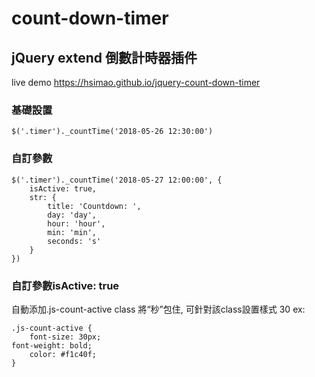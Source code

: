 # count-down-timer
## jQuery extend 倒數計時器插件

live demo https://hsimao.github.io/jquery-count-down-timer

### 基礎設置
    $('.timer')._countTime('2018-05-26 12:30:00')

### 自訂參數
    $('.timer')._countTime('2018-05-27 12:00:00', {
        isActive: true,
        str: {
            title: 'Countdown: ',
            day: 'day',
            hour: 'hour',
            min: 'min',
            seconds: 's'
        }
    })

### 自訂參數isActive: true
自動添加.js-count-active class 將“秒”包住, 可針對該class設置樣式
    <span class="js-count-active">30</span>
ex:

    .js-count-active {
        font-size: 30px;
    font-weight: bold;
        color: #f1c40f;
    }